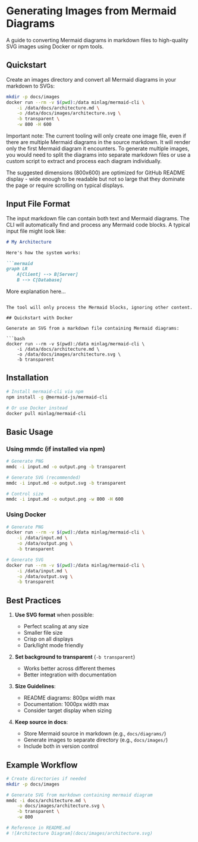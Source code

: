 # Generating Images from Mermaid Diagrams
A guide to converting Mermaid diagrams in markdown files to high-quality SVG images using Docker or npm tools.

## Quickstart

Create an images directory and convert all Mermaid diagrams in your markdown to SVGs:

```bash
mkdir -p docs/images
docker run --rm -v $(pwd):/data minlag/mermaid-cli \
    -i /data/docs/architecture.md \
    -o /data/docs/images/architecture.svg \
    -b transparent \
    -w 800 -H 600
```

Important note: The current tooling will only create one image file, even if there are multiple Mermaid diagrams in the source markdown. It will render only the first Mermaid diagram it encounters. To generate multiple images, you would need to split the diagrams into separate markdown files or use a custom script to extract and process each diagram individually.

The suggested dimensions (800x600) are optimized for GitHub README display - wide enough to be readable but not so large that they dominate the page or require scrolling on typical displays.

## Input File Format

The input markdown file can contain both text and Mermaid diagrams. The CLI will automatically find and process any Mermaid code blocks. A typical input file might look like:

```markdown
# My Architecture

Here's how the system works:

```mermaid
graph LR
    A[Client] --> B[Server]
    B --> C[Database]
```

More explanation here...
```

The tool will only process the Mermaid blocks, ignoring other content.

## Quickstart with Docker

Generate an SVG from a markdown file containing Mermaid diagrams:

```bash
docker run --rm -v $(pwd):/data minlag/mermaid-cli \
    -i /data/docs/architecture.md \
    -o /data/docs/images/architecture.svg \
    -b transparent
```

## Installation

```bash
# Install mermaid-cli via npm
npm install -g @mermaid-js/mermaid-cli

# Or use Docker instead
docker pull minlag/mermaid-cli
```

## Basic Usage

### Using mmdc (if installed via npm)

```bash
# Generate PNG
mmdc -i input.md -o output.png -b transparent

# Generate SVG (recommended)
mmdc -i input.md -o output.svg -b transparent

# Control size
mmdc -i input.md -o output.png -w 800 -H 600
```

### Using Docker

```bash
# Generate PNG
docker run --rm -v $(pwd):/data minlag/mermaid-cli \
    -i /data/input.md \
    -o /data/output.png \
    -b transparent

# Generate SVG
docker run --rm -v $(pwd):/data minlag/mermaid-cli \
    -i /data/input.md \
    -o /data/output.svg \
    -b transparent
```

## Best Practices

1. **Use SVG format** when possible:
   - Perfect scaling at any size
   - Smaller file size
   - Crisp on all displays
   - Dark/light mode friendly

2. **Set background to transparent** (`-b transparent`)
   - Works better across different themes
   - Better integration with documentation

3. **Size Guidelines**:
   - README diagrams: 800px width max
   - Documentation: 1000px width max
   - Consider target display when sizing

4. **Keep source in docs**:
   - Store Mermaid source in markdown (e.g., `docs/diagrams/`)
   - Generate images to separate directory (e.g., `docs/images/`)
   - Include both in version control

## Example Workflow

```bash
# Create directories if needed
mkdir -p docs/images

# Generate SVG from markdown containing mermaid diagram
mmdc -i docs/architecture.md \
    -o docs/images/architecture.svg \
    -b transparent \
    -w 800

# Reference in README.md
# ![Architecture Diagram](docs/images/architecture.svg)
```
